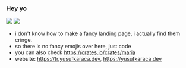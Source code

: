 ### Hey yo
![](https://github-readme-stats.vercel.app/api?username=xfxpositions&show_icons=true&theme=gruvbox)
![](https://komarev.com/ghpvc/?username=xfxpositions)
- i don't know how to make a fancy landing page, i actually find them cringe.
- so there is no fancy emojis over here, just code
- you can also check https://crates.io/crates/maria
- website: https://tr.yusufkaraca.dev, https://yusufkaraca.dev
